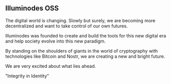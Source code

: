 ## Illuminodes OSS

The digital world is changing. Slowly but surely, we are becoming more decentralized and want to take control of our own futures.

Illuminodes was founded to create and build the tools for this new digital era and help society evolve into this new paradigm.

By standing on the shoulders of giants in the world of cryptography with technologies like Bitcoin and Nostr, we are creating a new and bright future.

We are very excited about what lies ahead.

"Integrity in Identity"
